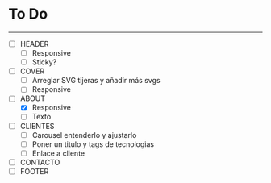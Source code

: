 # To Do
---
- [ ] HEADER
  - [ ] Responsive
  - [ ] Sticky?
- [ ] COVER
  - [ ] Arreglar SVG tijeras y añadir más svgs
  - [ ] Responsive
- [ ] ABOUT
  - [x] Responsive
  - [ ] Texto
- [ ] CLIENTES
  - [ ] Carousel entenderlo y ajustarlo
  - [ ] Poner un titulo y tags de tecnologias
  - [ ] Enlace a cliente
- [ ] CONTACTO
- [ ] FOOTER